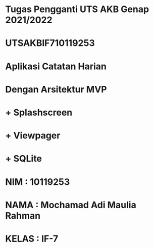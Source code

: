 # Tugas Pengganti UTS AKB Genap 2021/2022
# UTSAKBIF710119253
# Aplikasi Catatan Harian
# Dengan Arsitektur MVP
# + Splashscreen
# + Viewpager
# + SQLite
# NIM : 10119253
# NAMA : Mochamad Adi Maulia Rahman
# KELAS : IF-7
